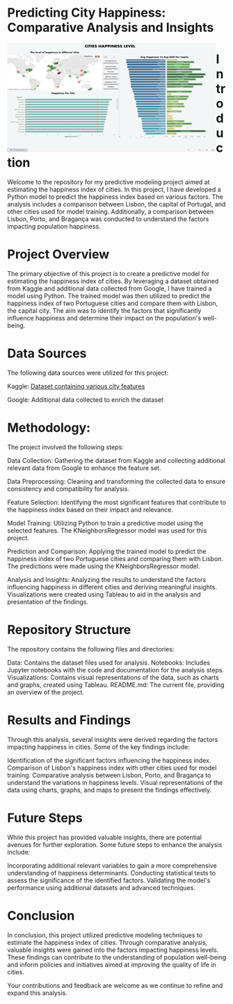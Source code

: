 # Predicting City Happiness: Comparative Analysis and Insights
<img align="left" width="480" height="250" alt="img" src="https://github.com/ricaranes/Predicting-City-Happiness-Comparative-Analysis-and-Insights/blob/main/Screenshot%202024-01-11%20at%2017.59.02.png" />

# Introduction

Welcome to the repository for my predictive modeling project aimed at estimating the happiness index of cities. In this project, I have developed a Python model to predict the happiness index based on various factors. The analysis includes a comparison between Lisbon, the capital of Portugal, and other cities used for model training. Additionally, a comparison between Lisbon, Porto, and Bragança was conducted to understand the factors impacting population happiness.

# Project Overview

The primary objective of this project is to create a predictive model for estimating the happiness index of cities. By leveraging a dataset obtained from Kaggle and additional data collected from Google, I have trained a model using Python. The trained model was then utilized to predict the happiness index of two Portuguese cities and compare them with Lisbon, the capital city. The aim was to identify the factors that significantly influence happiness and determine their impact on the population's well-being.

# Data Sources
The following data sources were utilized for this project:

Kaggle: [Dataset containing various city features](https://www.kaggle.com/datasets/prasertk/healthy-lifestyle-cities-report-2021)

Google: Additional data collected to enrich the dataset

# Methodology:
The project involved the following steps:

Data Collection: Gathering the dataset from Kaggle and collecting additional relevant data from Google to enhance the feature set.

Data Preprocessing: Cleaning and transforming the collected data to ensure consistency and compatibility for analysis.

Feature Selection: Identifying the most significant features that contribute to the happiness index based on their impact and relevance.

Model Training: Utilizing Python to train a predictive model using the selected features. The KNeighborsRegressor model was used for this project.

Prediction and Comparison: Applying the trained model to predict the happiness index of two Portuguese cities and comparing them with Lisbon. The predictions were made using the KNeighborsRegressor model.

Analysis and Insights: Analyzing the results to understand the factors influencing happiness in different cities and deriving meaningful insights. Visualizations were created using Tableau to aid in the analysis and presentation of the findings.

# Repository Structure
The repository contains the following files and directories:

Data: Contains the dataset files used for analysis.
Notebooks: Includes Jupyter notebooks with the code and documentation for the analysis steps.
Visualizations: Contains visual representations of the data, such as charts and graphs, created using Tableau.
README.md: The current file, providing an overview of the project.


# Results and Findings
Through this analysis, several insights were derived regarding the factors impacting happiness in cities. Some of the key findings include:

Identification of the significant factors influencing the happiness index.
Comparison of Lisbon's happiness index with other cities used for model training.
Comparative analysis between Lisbon, Porto, and Bragança to understand the variations in happiness levels.
Visual representations of the data using charts, graphs, and maps to present the findings effectively.

# Future Steps
While this project has provided valuable insights, there are potential avenues for further exploration. Some future steps to enhance the analysis include:

Incorporating additional relevant variables to gain a more comprehensive understanding of happiness determinants.
Conducting statistical tests to assess the significance of the identified factors.
Validating the model's performance using additional datasets and advanced techniques.

# Conclusion
In conclusion, this project utilized predictive modeling techniques to estimate the happiness index of cities. Through comparative analysis, valuable insights were gained into the factors impacting happiness levels. These findings can contribute to the understanding of population well-being and inform policies and initiatives aimed at improving the quality of life in cities.

Your contributions and feedback are welcome as we continue to refine and expand this analysis.
